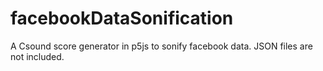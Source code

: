 # facebookDataSonification

A Csound score generator in p5js to sonify facebook data.  JSON files are not included.  
